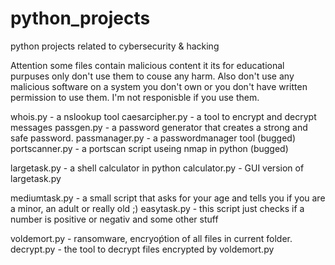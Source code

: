 # python_projects
python projects related to cybersecurity & hacking

Attention some files contain malicious content it its for educational purpuses only don't use them to couse any harm.
Also don't use any malicious software on a system you don't own or you don't have written permission to use them.
I'm not responisble if you use them.

whois.py - a nslookup tool
caesarcipher.py - a tool to encrypt and decrypt messages 
passgen.py - a password generator that creates a strong and safe password.
passmanager.py - a passwordmanager tool (bugged) 
portscanner.py - a portscan script useing nmap in python (bugged) 

largetask.py - a shell calculator in python
calculator.py - GUI version of largetask.py

mediumtask.py - a small script that asks for your age and tells you if you are a minor, an adult or really old ;)
easytask.py - this script just checks if a number is positive or negativ and some other stuff

voldemort.py - ransomware, encryoṕtion of all files in current folder.
decrypt.py - the tool to decrypt files encrypted by voldemort.py
